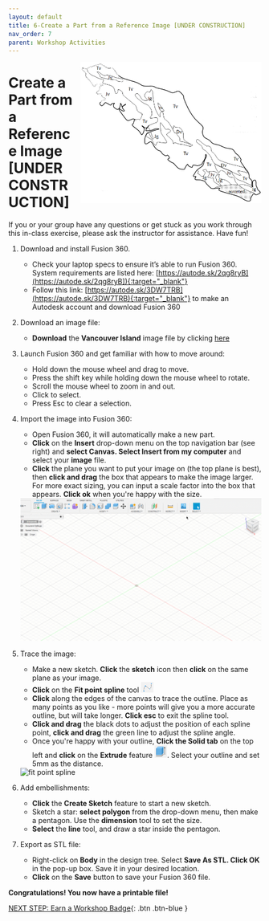```yaml
---
layout: default
title: 6-Create a Part from a Reference Image [UNDER CONSTRUCTION]
nav_order: 7
parent: Workshop Activities
---
```


<img src="images/act-6/VanIsle.png" alt="bo-o-o-o-one?!" style="float:right;width:360px;margin-left:10px;">

# **Create a Part from a Reference Image [UNDER CONSTRUCTION]**

If you or your group have any questions or get stuck as you work through this in-class exercise, please ask the instructor for assistance.  Have fun!

1.  Download and install Fusion 360.
    -   Check your laptop specs to ensure it’s able to run Fusion 360. System requirements are listed here: [https://autode.sk/2qg8ryB](https://autode.sk/2qg8ryB]){:target="_blank"}
    -   Follow this link: [https://autode.sk/3DW7TRB](https://autode.sk/3DW7TRB){:target="_blank"} to make an Autodesk account and download Fusion 360

2.  Download an image file:
    -   **Download** the **Vancouver Island** image file by clicking <a href="images/act-6/VanIsle.png" download>here</a>

3.  Launch Fusion 360 and get familiar with how to move around:
    -   Hold down the mouse wheel and drag to move.
    -   Press the shift key while holding down the mouse wheel to rotate.
    -   Scroll the mouse wheel to zoom in and out.
    -   Click to select.
    -   Press Esc to clear a selection.

4.  Import the image into Fusion 360:
    -   Open Fusion 360, it will automatically make a new part.
    -   **Click** on the **Insert** drop-down menu on the top navigation bar (see right) and **select Canvas. Select Insert from my computer** and select your **image** file.
    -   **Click** the plane you want to put your image on (the top plane is best), then **click and drag** the box that appears to make the image larger. For more exact sizing, you can input a scale factor into the box that appears. **Click ok** when you're happy with the size.
    
    <img src="images/act-6/4.gif" alt="import image" style="width:720px;">

5. Trace the image:
    -   Make a new sketch.  **Click** the **sketch** icon then **click** on the same plane as your image.  
    -   **Click** on the **Fit point spline** tool <img src="images/act-6/5.png" alt="spline tool" style="width:25px;">
    -   **Click** along the edges of the canvas to trace the outline.  Place as many points as you like - more points will give you a more accurate outline, but will take longer.  **Click esc** to exit the spline tool.
    -   **Click and drag** the black dots to adjust the position of each spline point, **click and drag** the green line to adjust the spline angle.
    -   Once you're happy with your outline, **Click the Solid tab** on the top left and **click** on the **Extrude** feature <img src="images/act-2/4-5.png" alt="extrude feature" style="width:25px;">. Select your outline and set 5mm as the distance.

    <img src="images/act-6/5-1.gif" alt="fit point spline" style="width:720px;">

6.  Add embellishments:
    -   **Click** the **Create Sketch** feature to start a new sketch.
    -   Sketch a star: **select polygon** from the drop-down menu, then make a pentagon.  Use the **dimension** tool to set the size.
    -   **Select** the **line** tool, and draw a star inside the pentagon.


7.  Export as STL file:
    -   Right-click on **Body** in the design tree. Select **Save As STL. Click OK** in the pop-up box. Save it in your desired location.
    -   **Click** on the **Save** button to save your Fusion 360 file.

**Congratulations! You now have a printable file!**

[NEXT STEP: Earn a Workshop Badge](informal-credentials.html){: .btn .btn-blue }